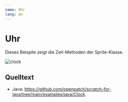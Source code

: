 ```yaml
---
name: Uhr
lang: de
---
```


# Uhr

Dieses Beispile zeigt die Zeit-Methoden der Sprite-Klasse.

![clock](/assets/clock.gif)

## Quelltext 

- Java: https://github.com/openpatch/scratch-for-java/tree/main/examples/java/Clock